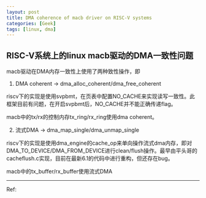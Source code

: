 ```yaml
---
layout: post
title: DMA coherence of macb driver on RISC-V systems
categories: [Geek]
tags: [linux, dma]
---
```


## RISC-V系统上的linux macb驱动的DMA一致性问题

macb驱动在DMA内存一致性上使用了两种致性操作，即

1. DMA coherent -> dma_alloc_coherent/dma_free_coherent

riscv下的实现是使用svpbmt，在页表中配置NO_CACHE来实现读写一致性。此框架目前有问题，在开启svpbmt后，NO_CACHE并不能正确传递flag。

macb中的tx/rx的控制内存tx_ring/rx_ring使用dma coherent。

2. 流式DMA -> dma_map_single/dma_unmap_single

riscv下的实现是使用dma_engine的cache_op来单向操作流式dma内存，即对DMA_TO_DEVICE/DMA_FROM_DEVICE进行clean/flush操作。最早由平头哥的cacheflush.c实现，目前在最新6.1的代码中进行重构，但还存在bug。

macb中的tx_buffer/rx_buffer使用流式DMA

---------------------------------------------

Ref:
